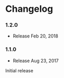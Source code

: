 Changelog
=========

### 1.2.0

* Release Feb 20, 2018

### 1.1.0

* Release Aug 23, 2017

Initial release
